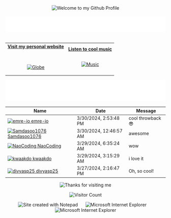 <!-- "Hero" Header -->
<div align="center">
  <img src="https://github.com/BrunnerLivio/brunnerlivio/blob/master/images/welcome.png?raw=true" style="max-width: 100%;" alt="Welcome to my Github Profile" />
  <br />
  <br />
  <img height="50" alt="My Name is Livio and I like Node.js" src="images/personal_note.svg" />
  <br />
  <br />

</div>

<!-- Social -->
<table width="100%" align="center">
<tr>
<td align="center">
<a href="https://brunnerliv.io">
<strong>Visit my personal website </strong>
<br />
<br />
<br />

<p>

<img alt="Globe" height="80" src="images/globe.gif">
</a>
</p>

</td>


<td align="center">
<a href="https://www.youtube.com/watch?v=3YxaaGgTQYM&ab_channel=EvanescenceVEVO">
<strong>Listen to cool music</strong>
<br />
<br />


<p>
<img height="100" alt="Music" src="images/music.gif"> 
</a>
</p>

</td>
</tr>
</table>

<div align="center">
<a href="https://github.com/BrunnerLivio/brunnerlivio/issues/62#issuecomment-new"><img src="images/guestbook.svg"></a> 
</div>

<!-- Guestbook -->
| Name | Date | Message |
|---|---|---|
| <a href="https://github.com/emre-io"><img width="24" src="https://avatars.githubusercontent.com/u/99590816?s=24&v=4" alt="emre-io" /> emre-io</a> |3/30/2024, 2:53:48 PM|cool throwback 😎|
| <a href="https://github.com/Samdasoo1076"><img width="24" src="https://avatars.githubusercontent.com/u/84221209?s=24&v=4" alt="Samdasoo1076" /> Samdasoo1076</a> |3/30/2024, 12:46:57 AM|awesome|
| <a href="https://github.com/NaoCoding"><img width="24" src="https://avatars.githubusercontent.com/u/86964895?s=24&u=49a3a5af4b4acea82efdcfea8a11e3d5e1d1a414&v=4" alt="NaoCoding" /> NaoCoding</a> |3/29/2024, 6:35:24 AM|wow|
| <a href="https://github.com/kwaakdo"><img width="24" src="https://avatars.githubusercontent.com/u/56034782?s=24&u=a2948b541017e489205cb6a3a58d2763a15a1329&v=4" alt="kwaakdo" /> kwaakdo</a> |3/29/2024, 3:15:29 AM|i love it|
| <a href="https://github.com/divyasp25"><img width="24" src="https://avatars.githubusercontent.com/u/116290434?s=24&u=640711933485209cf2e6861194cbfcb966f0d502&v=4" alt="divyasp25" /> divyasp25</a> |3/27/2024, 2:16:47 PM|Oh, so cool!|
<!-- /Guestbook -->

<!-- Footer -->

<div align="center">

<img height="120" alt="Thanks for visiting me" width="100%" src="https://raw.githubusercontent.com/BrunnerLivio/brunnerlivio/master/images/marquee.svg" />
<br />

![Visitor Count](https://profile-counter.glitch.me/brunnerlivio/count.svg)


<img src="https://raw.githubusercontent.com/BrunnerLivio/brunnerlivio/master/images/notepad.gif" alt="Site created with Notepad" height="30" />
<!-- "margin-right: whatever;" -->
<span>&nbsp;&nbsp;&nbsp;&nbsp;</span>  
<img src="https://raw.githubusercontent.com/BrunnerLivio/brunnerlivio/master/images/ie_logo.gif" alt="Microsoft Internet Explorer" />
<span>&nbsp;&nbsp;&nbsp;&nbsp;</span>  
<img src="https://raw.githubusercontent.com/BrunnerLivio/brunnerlivio/master/images/noframes.gif" alt="Microsoft Internet Explorer" />

</div>
